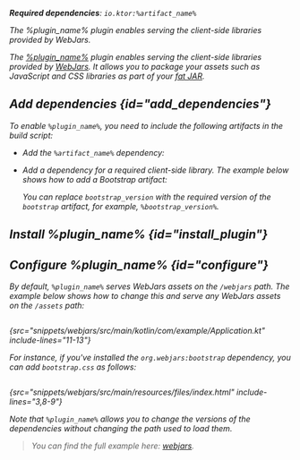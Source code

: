 [//]: # (title: Webjars)

<var name="plugin_name" value="Webjars"/>
<var name="package_name" value="io.ktor.server.webjars"/>
<var name="artifact_name" value="ktor-server-webjars"/>

<tldr>
<p>
<b>Required dependencies</b>: <code>io.ktor:%artifact_name%</code>
</p>
<var name="example_name" value="webjars"/>
<include from="lib.topic" element-id="download_example"/>
</tldr>

<link-summary>
The %plugin_name% plugin enables serving the client-side libraries provided by WebJars.
</link-summary>


The [%plugin_name%](https://api.ktor.io/ktor-server/ktor-server-plugins/ktor-server-webjars/io.ktor.server.webjars/-webjars.html) plugin enables serving the client-side libraries provided by [WebJars](https://www.webjars.org/). It allows you to package your assets such as JavaScript and CSS libraries as part of your [fat JAR](fatjar.md).

## Add dependencies {id="add_dependencies"}
To enable `%plugin_name%`, you need to include the following artifacts in the build script:
* Add the `%artifact_name%` dependency:

  <include from="lib.topic" element-id="add_ktor_artifact"/>

* Add a dependency for a required client-side library. The example below shows how to add a Bootstrap artifact:

  <var name="group_id" value="org.webjars"/>
  <var name="artifact_name" value="bootstrap"/>
  <var name="version" value="bootstrap_version"/>
  <include from="lib.topic" element-id="add_artifact"/>
  
  You can replace `bootstrap_version` with the required version of the `bootstrap` artifact, for example, `%bootstrap_version%`.

## Install %plugin_name% {id="install_plugin"}

<include from="lib.topic" element-id="install_plugin"/>


## Configure %plugin_name% {id="configure"}

By default, `%plugin_name%` serves WebJars assets on the `/webjars` path. The example below shows how to change this and serve any WebJars assets on the `/assets` path:

```kotlin
```
{src="snippets/webjars/src/main/kotlin/com/example/Application.kt" include-lines="11-13"}

For instance, if you've installed the `org.webjars:bootstrap` dependency, you can add `bootstrap.css` as follows:

```html
```
{src="snippets/webjars/src/main/resources/files/index.html" include-lines="3,8-9"}

Note that `%plugin_name%` allows you to change the versions of the dependencies without changing the path used to load them.

> You can find the full example here: [webjars](https://github.com/ktorio/ktor-documentation/tree/%ktor_version%/codeSnippets/snippets/webjars).
